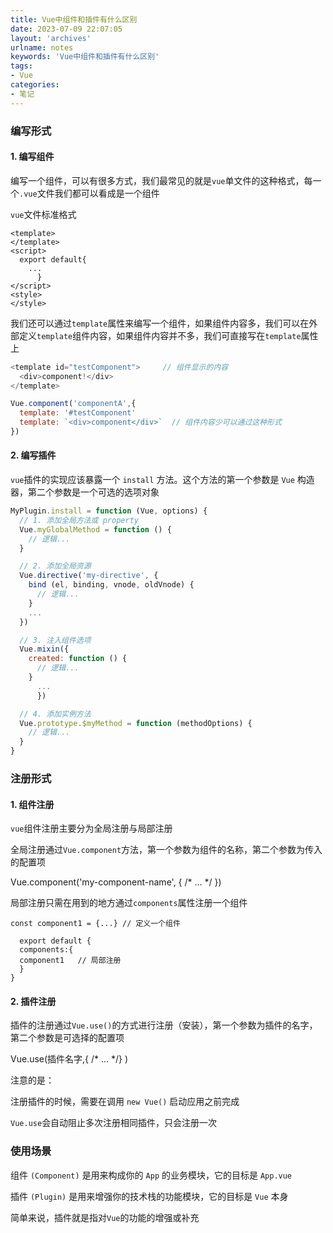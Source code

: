 ```yaml
---
title: Vue中组件和插件有什么区别
date: 2023-07-09 22:07:05
layout: 'archives'
urlname: notes
keywords: 'Vue中组件和插件有什么区别'
tags: 
- Vue
categories: 
- 笔记
---
```



### 编写形式
#### 1. 编写组件
编写一个组件，可以有很多方式，我们最常见的就是`vue`单文件的这种格式，每一个`.vue`文件我们都可以看成是一个组件

`vue`文件标准格式

```vue
<template>
</template>
<script>
  export default{ 
    ...
      }
</script>
<style>
</style>
```

我们还可以通过`template`属性来编写一个组件，如果组件内容多，我们可以在外部定义`template`组件内容，如果组件内容并不多，我们可直接写在`template`属性上

```javascript
<template id="testComponent">     // 组件显示的内容
  <div>component!</div>   
</template>

Vue.component('componentA',{ 
  template: '#testComponent'
  template: `<div>component</div>`  // 组件内容少可以通过这种形式
})
```

#### 2. 编写插件
`vue`插件的实现应该暴露一个 `install` 方法。这个方法的第一个参数是 `Vue` 构造器，第二个参数是一个可选的选项对象

```javascript
MyPlugin.install = function (Vue, options) {
  // 1. 添加全局方法或 property
  Vue.myGlobalMethod = function () {
    // 逻辑...
  }

  // 2. 添加全局资源
  Vue.directive('my-directive', {
    bind (el, binding, vnode, oldVnode) {
      // 逻辑...
    }
    ...
  })

  // 3. 注入组件选项
  Vue.mixin({
    created: function () {
      // 逻辑...
    }
      ...
      })

  // 4. 添加实例方法
  Vue.prototype.$myMethod = function (methodOptions) {
    // 逻辑...
  }
}
```

### 注册形式
#### 1. 组件注册
`vue`组件注册主要分为全局注册与局部注册

全局注册通过`Vue.component`方法，第一个参数为组件的名称，第二个参数为传入的配置项

Vue.component('my-component-name', { /* ... */ })

局部注册只需在用到的地方通过`components`属性注册一个组件

```vue
const component1 = {...} // 定义一个组件

  export default {
  components:{
  component1   // 局部注册
  }
}
```

#### 2. 插件注册
插件的注册通过`Vue.use()`的方式进行注册（安装），第一个参数为插件的名字，第二个参数是可选择的配置项

Vue.use(插件名字,{ /* ... */} )

注意的是：

注册插件的时候，需要在调用 `new Vue()` 启动应用之前完成

`Vue.use`会自动阻止多次注册相同插件，只会注册一次

  


### 使用场景
组件 `(Component)` 是用来构成你的 `App` 的业务模块，它的目标是 `App.vue`

插件 `(Plugin)` 是用来增强你的技术栈的功能模块，它的目标是 `Vue` 本身

简单来说，插件就是指对`Vue`的功能的增强或补充
